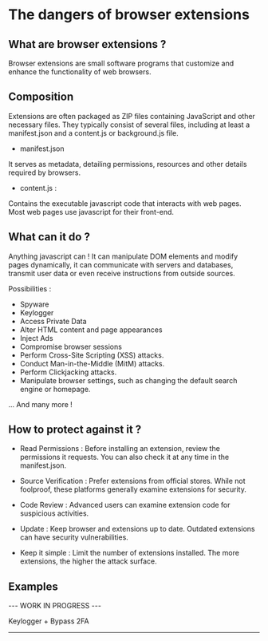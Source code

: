 # The dangers of browser extensions 

## What are browser extensions ? 

Browser extensions are small software programs that customize and enhance the functionality of web browsers.

## Composition 

Extensions are often packaged as ZIP files containing JavaScript and other necessary files. They typically consist of several files, including at least a manifest.json and a content.js or background.js file.

- manifest.json 

It serves as metadata, detailing permissions, resources and other details required by browsers.

- content.js : 

Contains the executable javascript code that interacts with web pages. Most web pages use javascript for their front-end. 

## What can it do ? 

Anything javascript can !
It can manipulate DOM elements and modify pages dynamically, it can communicate with servers and databases, transmit user data or even receive instructions from outside sources.

Possibilities : 

- Spyware 
- Keylogger
- Access Private Data
- Alter HTML content and page appearances
- Inject Ads
- Compromise browser sessions
- Perform Cross-Site Scripting (XSS) attacks.
- Conduct Man-in-the-Middle (MitM) attacks.
- Perform Clickjacking attacks.
- Manipulate browser settings, such as changing the default search engine or homepage.


... And many more !

## How to protect against it ? 

- Read Permissions : Before installing an extension, review the permissions it requests. You can also check it at any time in the manifest.json.

- Source Verification : Prefer extensions from official stores. While not foolproof, these platforms generally examine extensions for security. 

- Code Review : Advanced users can examine extension code for suspicious activities. 

- Update : Keep browser and extensions up to date. Outdated extensions can have security vulnerabilities.

- Keep it simple : Limit the number of extensions installed. The more extensions, the higher the attack surface.

## Examples

--- WORK IN PROGRESS ---

Keylogger + Bypass 2FA 

------------------------
